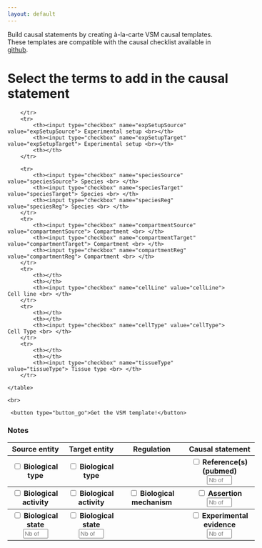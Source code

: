```yaml
---
layout: default
---
```


Build causal statements by creating à-la-carte VSM causal templates. These templates are compatible with the causal checklist available in [github](https://github.com/vtoure/MICAST).

# Select the terms to add in the causal statement

<html>
<head>
    <title>Checkboxes to create templates</title>
</head>

<body>
	<table style="width:110%" border="0">
  		<tr>
	  		<th>Source entity</th>
			<th>Target entity</th> 
			<th>Regulation</th>
		    <th>Causal statement</th>
		</tr>
		<tr>
			<th><input type="checkbox" name="typesource" value="typesource"> Biological type <br></th>
			<th><input type="checkbox" name="typetarget" value="typetarget"> Biological type <br> </th>
			<th></th>
			<th><input type="checkbox" name="reference" value="reference"> Reference(s) (pubmed) <br> 
			    <input type="number" id="nbPubmed" name="nbPubmed" min="0" max="10" placeholder="Nb of pmids"> </th>
		</tr>
		<tr>
			<th><input type="checkbox" name="activitySource" value="activitySource"> Biological activity <br></th>
			<th><input type="checkbox" name="activityTarget" value="activityTarget"> Biological activity <br></th>
			<th><input type="checkbox" name="mechanism" value="mechanism"> Biological mechanism <br></th>
			<th><input type="checkbox" name="assertion" value="assertion"> Assertion <br>
			 	<input type="number" id="nbAssertion" name="nbAssertion" min="0" max="10" placeholder="Nb of assertions"> </th>
		</tr>
		<tr>
			<th><input type="checkbox" name="stateSource" value="stateSource"> Biological state <br>
			    <input type="number" id="nbStateSource" name="nbStateSource" min="0" max="10" placeholder="Nb of states"></th>
			<th><input type="checkbox" name="statetarget" value="statetarget"> Biological state <br>
			 	<input type="number" id="nbStateTarget" name="nbStateTarget" min="0" max="10" placeholder="Nb of states"></th>
			<th></th>
			<th><input type="checkbox" name="expEvidence" value="expEvidence"> Experimental evidence <br>
			 	<input type="number" id="nbexpEvidence" name="nbexpEvidence" min="0" max="10" placeholder="Nb of experimental evidences"> </th>

			
		</tr>
		<tr>
			<th><input type="checkbox" name="expSetupSource" value="expSetupSource"> Experimental setup <br></th>
			<th><input type="checkbox" name="expSetupTarget" value="expSetupTarget"> Experimental setup <br></th>
			<th></th>
		</tr>

	  	<tr>
			<th><input type="checkbox" name="speciesSource" value="speciesSource"> Species <br> </th>
			<th><input type="checkbox" name="speciesTarget" value="speciesTarget"> Species <br> </th>
			<th><input type="checkbox" name="speciesReg" value="speciesReg"> Species <br> </th>
	  	</tr>
	  	<tr>
			<th><input type="checkbox" name="compartmentSource" value="compartmentSource"> Compartment <br> </th>
			<th><input type="checkbox" name="compartmentTarget" value="compartmentTarget"> Compartment <br> </th>
			<th><input type="checkbox" name="compartmentReg" value="compartmentReg"> Compartment <br> </th>
	  	</tr>
	  	<tr>
			<th></th>
			<th></th>
			<th><input type="checkbox" name="cellLine" value="cellLine"> Cell line <br> </th>
		</tr>
		<tr>
			<th></th>
			<th></th>
			<th><input type="checkbox" name="cellType" value="cellType"> Cell Type <br> </th>
		</tr>
		<tr>
			<th></th>
			<th></th>
			<th><input type="checkbox" name="tissueType" value="tissueType"> Tissue type <br> </th>
		</tr>

	</table>
	
	<br>
	
	 <button type="button_go">Get the VSM template!</button> 
	 
<h3> Notes </h3>
<p> </p>
</body>


</html>
